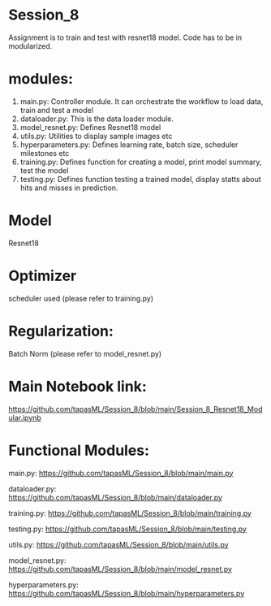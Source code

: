 # Session_8

Assignment is to train and test with resnet18 model. Code has to be in modularized.

# modules:
1. main.py:             Controller module. It can orchestrate the workflow to load data, train and test a model
2. dataloader.py:       This is the data loader module. 
3. model_resnet.py:     Defines Resnet18 model
4. utils.py:            Utilities to display sample images etc
5. hyperparameters.py:  Defines learning rate, batch size, scheduler milestones etc
6. training.py:         Defines function for creating a model, print model summary, test the model
7. testing.py:          Defines function testing a trained model, display statts about hits and misses in prediction.

# Model
Resnet18 

# Optimizer
scheduler used (please refer to training.py)

# Regularization:
Batch Norm (please refer to model_resnet.py)

# Main Notebook link:
https://github.com/tapasML/Session_8/blob/main/Session_8_Resnet18_Modular.ipynb

# Functional Modules:

main.py: 			https://github.com/tapasML/Session_8/blob/main/main.py

dataloader.py: 		https://github.com/tapasML/Session_8/blob/main/dataloader.py

training.py:		https://github.com/tapasML/Session_8/blob/main/training.py

testing.py:			https://github.com/tapasML/Session_8/blob/main/testing.py

utils.py:			https://github.com/tapasML/Session_8/blob/main/utils.py

model_resnet.py:	https://github.com/tapasML/Session_8/blob/main/model_resnet.py

hyperparameters.py:	https://github.com/tapasML/Session_8/blob/main/hyperparameters.py



